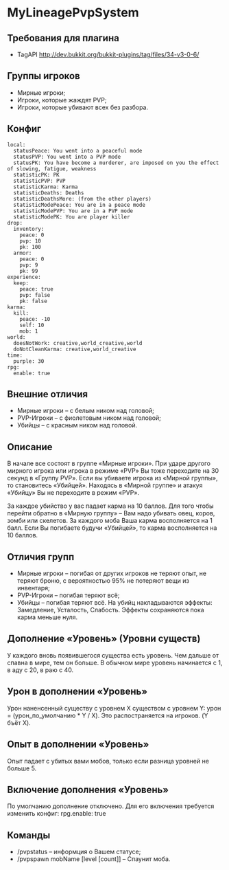 MyLineagePvpSystem
==================

Требования для плагина
----
- TagAPI http://dev.bukkit.org/bukkit-plugins/tag/files/34-v3-0-6/

Группы игроков
----
- Мирные игроки;
- Игроки, которые жаждят PVP;
- Игроки, которые убивают всех без разбора.


Конфиг
----
```
local:
  statusPeace: You went into a peaceful mode
  statusPVP: You went into a PVP mode
  statusPK: You have become a murderer, are imposed on you the effect of slowing, fatigue, weakness
  statisticPK: PK
  statisticPVP: PVP
  statisticKarma: Karma
  statisticDeaths: Deaths
  statisticDeathsMore: (from the other players)
  statisticModePeace: You are in a peace mode
  statisticModePVP: You are in a PVP mode
  statisticModePK: You are player killer
drop:
  inventory:
    peace: 0
    pvp: 10
    pk: 100
  armor:
    peace: 0
    pvp: 9
    pk: 99
experience:
  keep:
    peace: true
    pvp: false
    pk: false
karma:
  kill:
    peace: -10
    self: 10
    mob: 1
world:
  doesNotWork: creative,world_creative,world
  doNotCleanKarma: creative,world_creative
time:
  purple: 30
rpg:
  enable: true
```

Внешние отличия
----
- Мирные игроки – с белым ником над головой;
- PVP-Игроки – с фиолетовым ником над головой;
- Убийцы – с красным ником над головой.

Описание
----
В начале все состоят в группе «Мирные игроки».
При ударе другого мирного игрока или игрока в режиме «PVP» Вы тоже переходите на 30 секунд в «Группу PVP».
Если вы убиваете игрока из «Мирной группы», то становитесь «Убийцей». Находясь в «Мирной группе» и атакуя «Убийцу» Вы не переходите в режим «PVP».

За каждое убийство у вас падает карма на 10 баллов.
Для того чтобы перейти обратно в «Мирную группу» – Вам надо убивать овец, коров, зомби или скелетов.
За каждого моба Ваша карма восполняется на 1 балл.
Если Вы погибаете будучи «Убийцей», то карма восполняется на 10 баллов.

Отличия групп
----
- Мирные игроки – погибая от других игроков не теряют опыт, не теряют броню, с вероятностью 95% не потеряют вещи из инвентаря;
- PVP-Игроки – погибая теряют всё;
- Убийцы – погибая теряют всё. На убийц накладываются эффекты: Замедление, Усталость, Слабость. Эффекты сохраняются пока карма меньше нуля.

Дополнение «Уровень» (Уровни существ)
----
У каждого вновь появившегося существа есть уровень.
Чем дальше от спавна в мире, тем он больше.
В обычном мире уровень начинается с 1, в аду с 20, в раю с 40.

Урон в дополнении «Уровень»
----
Урон наненсенный существу с уровнем X существом с уровнем Y: урон = (урон_по_умолчанию * Y / X).
Это распостраняется на игроков.
(Y бъёт X).

Опыт в дополнении «Уровень»
----
Опыт падает с убитых вами мобов, только если разница уровней не больше 5.

Включение дополнения «Уровень»
----
По умолчанию дополнение отключено. Для его включения требуется изменить конфиг: rpg.enable: true

Команды
----
- /pvpstatus – информция о Вашем статусе;
- /pvpspawn mobName [level [count]] – Спаунит моба.
